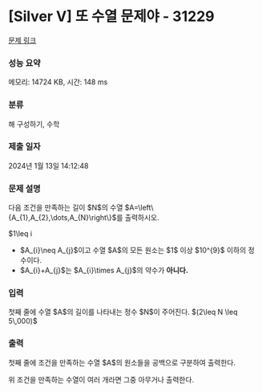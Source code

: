 # [Silver V] 또 수열 문제야 - 31229 

[문제 링크](https://www.acmicpc.net/problem/31229) 

### 성능 요약

메모리: 14724 KB, 시간: 148 ms

### 분류

해 구성하기, 수학

### 제출 일자

2024년 1월 13일 14:12:48

### 문제 설명

<p>다음 조건을 만족하는 길이 $N$의 수열 $A=\left\{A_{1},A_{2},\dots,A_{N}\right\}$를 출력하시오.</p>

<p>$1\leq i<j \leq N$을 만족하는 모든 정수 $i$와 $j$에 대해서 다음 조건을 만족한다.</p>

<ul>
	<li>$A_{i}\neq A_{j}$이고 수열 $A$의 모든 원소는 $1$ 이상 $10^{9}$ 이하의 정수이다.</li>
	<li>$A_{i}+A_{j}$는 $A_{i}\times A_{j}$의 약수가 <strong>아니다.</strong></li>
</ul>

### 입력 

 <p>첫째 줄에 수열 $A$의 길이를 나타내는 정수 $N$이 주어진다. $(2\leq N \leq 5\,000)$</p>

### 출력 

 <p>첫째 줄에 조건을 만족하는 수열 $A$의 원소들을 공백으로 구분하여 출력한다.</p>

<p>위 조건을 만족하는 수열이 여러 개라면 그중 아무거나 출력한다.</p>

